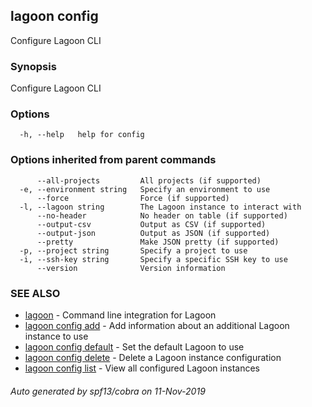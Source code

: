 ## lagoon config

Configure Lagoon CLI

### Synopsis

Configure Lagoon CLI

### Options

```
  -h, --help   help for config
```

### Options inherited from parent commands

```
      --all-projects         All projects (if supported)
  -e, --environment string   Specify an environment to use
      --force                Force (if supported)
  -l, --lagoon string        The Lagoon instance to interact with
      --no-header            No header on table (if supported)
      --output-csv           Output as CSV (if supported)
      --output-json          Output as JSON (if supported)
      --pretty               Make JSON pretty (if supported)
  -p, --project string       Specify a project to use
  -i, --ssh-key string       Specify a specific SSH key to use
      --version              Version information
```

### SEE ALSO

* [lagoon](lagoon.md)	 - Command line integration for Lagoon
* [lagoon config add](lagoon_config_add.md)	 - Add information about an additional Lagoon instance to use
* [lagoon config default](lagoon_config_default.md)	 - Set the default Lagoon to use
* [lagoon config delete](lagoon_config_delete.md)	 - Delete a Lagoon instance configuration
* [lagoon config list](lagoon_config_list.md)	 - View all configured Lagoon instances

###### Auto generated by spf13/cobra on 11-Nov-2019
